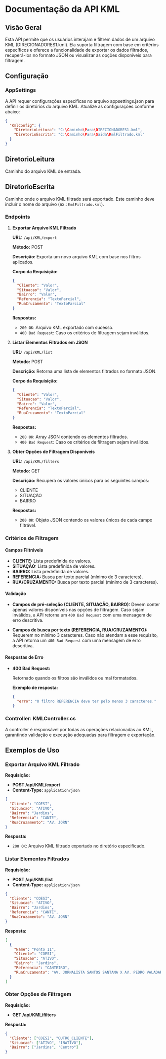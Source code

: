 
# Documentação da API KML

## Visão Geral

Esta API permite que os usuários interajam e filtrem dados de um arquivo KML (DIRECIONADORES1.kml). Ela suporta filtragem com base em critérios específicos e oferece a funcionalidade de exportar os dados filtrados, recuperá-los no formato JSON ou visualizar as opções disponíveis para filtragem.

## Configuração

### AppSettings

A API requer configurações específicas no arquivo appsettings.json para definir os diretórios do arquivo KML. Atualize as configurações conforme abaixo:

```json
{
  "KmlConfig": {
    "DiretorioLeitura": "C:\Caminho\Para\DIRECIONADORES1.kml",
    "DiretorioEscrita": "C:\Caminho\Para\Saida\KmlFiltrado.kml"
  }
}
```

## DiretorioLeitura
Caminho do arquivo KML de entrada.

## DiretorioEscrita
Caminho onde o arquivo KML filtrado será exportado. Este caminho deve incluir o nome do arquivo (ex.: `KmlFiltrado.kml`).

### Endpoints

1. **Exportar Arquivo KML Filtrado**

    **URL:** `/api/KML/export`

    **Método:** POST

    **Descrição:** Exporta um novo arquivo KML com base nos filtros aplicados.

    **Corpo da Requisição:**

    ```json
    {
      "Cliente": "Valor",
      "Situacao": "Valor",
      "Bairro": "Valor",
      "Referencia": "TextoParcial",
      "RuaCruzamento": "TextoParcial"
    }
    ```

    **Respostas:**

    - `200 OK`: Arquivo KML exportado com sucesso.
    - `400 Bad Request`: Caso os critérios de filtragem sejam inválidos.

2. **Listar Elementos Filtrados em JSON**

    **URL:** `/api/KML/list`

    **Método:** POST

    **Descrição:** Retorna uma lista de elementos filtrados no formato JSON.

    **Corpo da Requisição:**

    ```json
    {
      "Cliente": "Valor",
      "Situacao": "Valor",
      "Bairro": "Valor",
      "Referencia": "TextoParcial",
      "RuaCruzamento": "TextoParcial"
    }
    ```

    **Respostas:**

    - `200 OK`: Array JSON contendo os elementos filtrados.
    - `400 Bad Request`: Caso os critérios de filtragem sejam inválidos.

3. **Obter Opções de Filtragem Disponíveis**

    **URL:** `/api/KML/filters`

    **Método:** GET

    **Descrição:** Recupera os valores únicos para os seguintes campos:
    
    - CLIENTE
    - SITUAÇÃO
    - BAIRRO

    **Respostas:**

    - `200 OK`: Objeto JSON contendo os valores únicos de cada campo filtrável.

### Critérios de Filtragem

#### Campos Filtráveis

- **CLIENTE:** Lista predefinida de valores.
- **SITUAÇÃO:** Lista predefinida de valores.
- **BAIRRO:** Lista predefinida de valores.
- **REFERENCIA:** Busca por texto parcial (mínimo de 3 caracteres).
- **RUA/CRUZAMENTO:** Busca por texto parcial (mínimo de 3 caracteres).

#### Validação

- **Campos de pré-seleção (CLIENTE, SITUAÇÃO, BAIRRO):** Devem conter apenas valores disponíveis nas opções de filtragem. Caso sejam inválidos, a API retorna um `400 Bad Request` com uma mensagem de erro descritiva.

- **Campos de busca por texto (REFERENCIA, RUA/CRUZAMENTO):** Requerem no mínimo 3 caracteres. Caso não atendam a esse requisito, a API retorna um `400 Bad Request` com uma mensagem de erro descritiva.

#### Respostas de Erro

- **400 Bad Request:**
  
  Retornado quando os filtros são inválidos ou mal formatados.
  
  **Exemplo de resposta:**

  ```json
  {
    "erro": "O filtro REFERENCIA deve ter pelo menos 3 caracteres."
  }
  ```

### Controller: KMLController.cs

A controller é responsável por todas as operações relacionadas ao KML, garantindo validação e execução adequadas para filtragem e exportação.

## Exemplos de Uso

### Exportar Arquivo KML Filtrado

**Requisição:**

- **POST /api/KML/export**
- **Content-Type:** `application/json`

```json
{
  "Cliente": "COESI",
  "Situacao": "ATIVO",
  "Bairro": "Jardins",
  "Referencia": "CANTE",
  "RuaCruzamento": "AV. JORN"
}
```

**Resposta:**

- `200 OK`: Arquivo KML filtrado exportado no diretório especificado.

### Listar Elementos Filtrados

**Requisição:**

- **POST /api/KML/list**
- **Content-Type:** `application/json`

```json
{
  "Cliente": "COESI",
  "Situacao": "ATIVO",
  "Bairro": "Jardins",
  "Referencia": "CANTE",
  "RuaCruzamento": "AV. JORN"
}
```

**Resposta:**

```json
[
  {
    "Name": "Ponto 11",
    "Cliente": "COESI",
    "Situacao": "ATIVO",
    "Bairro": "Jardins",
    "Referencia": "CANTEIRO",
    "RuaCruzamento": "AV. JORNALISTA SANTOS SANTANA X AV. PEDRO VALADARES"
  }
]
```

### Obter Opções de Filtragem

**Requisição:**

- **GET /api/KML/filters**

**Resposta:**

```json
{
  "Cliente": ["COESI", "OUTRO_CLIENTE"],
  "Situacao": ["ATIVO", "INATIVO"],
  "Bairro": ["Jardins", "Centro"]
}
```
